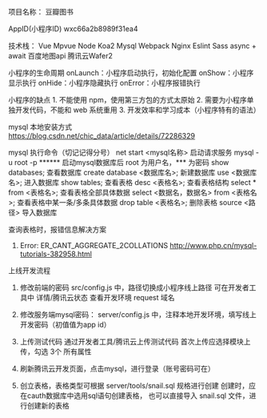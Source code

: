 项目名称：
    豆瓣图书

AppID(小程序ID)	wxc66a2b8989f31ea4

技术栈：
    Vue
    Mpvue
    Node
    Koa2
    Mysql
    Webpack
    Nginx
    Eslint
    Sass
    async + await
    百度地图api
    腾讯云Wafer2

小程序的生命周期
    onLaunch：小程序启动执行，初始化配置
    onShow：小程序显示执行
    onHide：小程序隐藏执行
    onError：小程序报错执行

小程序的缺点
    1. 不能使用 npm，使用第三方包的方式太原始
    2. 需要为小程序单独开发代码，不能和 web 系统重用
    3. 开发效率和学习成本（小程序特有的语法）

mysql 本地安装方式
    https://blog.csdn.net/chic_data/article/details/72286329

mysql 执行命令（切记记得分号）
    net start <mysql名称>   启动请求服务
    mysql -u root -p ******       启动mysql数据库后 root 为用户名，*** 为密码
    show databases;         查看数据库
    create database <数据库名>;  新建数据库
    use <数据库名>;          进入数据库
    show tables;            查看表格
    desc <表格名>;           查看表格结构
    select * from <表格名>;   查看表格全部具体数据
    select <数据名，数据名> from <表格名>;    查看表格中某一条/多条具体数据
    drop table <表格名>;      删除表格
    source <路径>    导入数据库

查询表格时，报错信息解决方案
1.  Error: ER_CANT_AGGREGATE_2COLLATIONS
    http://www.php.cn/mysql-tutorials-382958.html



上线开发流程
1. 修改前端的密码
    src/config.js 中，路径切换成小程序线上路径
    可在开发者工具中 详情/腾讯云状态 查看开发环境 request 域名

2. 修改服务端mysql密码：
    server/config.js 中，注释本地开发环境，填写线上开发密码（初值值为app id）

3. 上传测试代码
    通过开发者工具/腾讯云上传测试代码
    首次上传应选择模块上传，勾选 3个 所有属性

4. 刷新腾讯云开发页面，点击mysql，进行登录（账号密码可在）

5. 创立表格，表格类型可根据 server/tools/snail.sql 规格进行创建
   创建时，应在cauth数据库中选用sql语句创建表格，
   也可以直接导入 snail.sql 文件，进行创建新的表格



